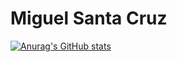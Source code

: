 # Miguel Santa Cruz

[![Anurag's GitHub stats](https://github-readme-stats.vercel.app/api?username=MiguelSantaCruz)](https://github.com/anuraghazra/github-readme-stats)
